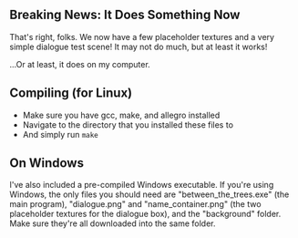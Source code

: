 ## Breaking News: It Does Something Now
That's right, folks. We now have a few placeholder textures and a very simple dialogue test scene!
It may not do much, but at least it works!

...Or at least, it does on my computer.

## Compiling (for Linux)
- Make sure you have gcc, make, and allegro installed
- Navigate to the directory that you installed these files to
- And simply run `make`

## On Windows
I've also included a pre-compiled Windows executable. If you're using Windows, the only files you should need are "between_the_trees.exe" (the main program), "dialogue.png" and "name_container.png" (the two placeholder textures for the dialogue box), and the "background" folder.
Make sure they're all downloaded into the same folder.
